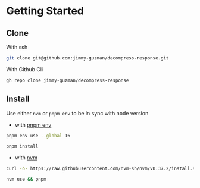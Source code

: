 # Getting Started

## Clone

With ssh

```bash
git clone git@github.com:jimmy-guzman/decompress-response.git
```

With Github Cli

```bash
gh repo clone jimmy-guzman/decompress-response
```

## Install

Use either `nvm` or `pnpm env` to be in sync with node version

- with [pnpm env](https://pnpm.io/cli/env)

```bash
pnpm env use --global 16
```

```bash
pnpm install
```

- with [nvm](https://github.com/nvm-sh/nvm)

```bash
curl -o- https://raw.githubusercontent.com/nvm-sh/nvm/v0.37.2/install.sh | bash
```

```bash
nvm use && pnpm
```
